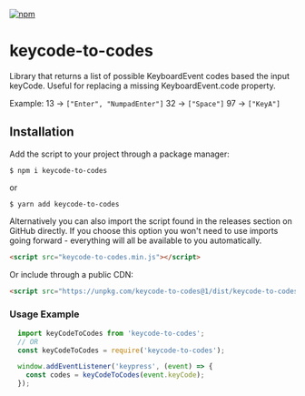 [![npm](https://img.shields.io/npm/v/keycode-to-codes?style=flat-square)](https://www.npmjs.com/package/keycode-to-codes)

# keycode-to-codes

Library that returns a list of possible KeyboardEvent codes based the input keyCode.
Useful for replacing a missing KeyboardEvent.code property.

Example:
13 -> `["Enter", "NumpadEnter"]`
32 -> `["Space"]`
97 -> `["KeyA"]`

## Installation

Add the script to your project through a package manager:

`$ npm i keycode-to-codes`

or

`$ yarn add keycode-to-codes`

Alternatively you can also import the script found in the releases section on GitHub directly. If you choose this option you won't need to use imports going forward - everything will all be available to you automatically.

```html
<script src="keycode-to-codes.min.js"></script>
```

Or include through a public CDN:

```html
<script src="https://unpkg.com/keycode-to-codes@1/dist/keycode-to-codes.min.js"></script>
```

### Usage Example

```javascript
  import keyCodeToCodes from 'keycode-to-codes';
  // OR
  const keyCodeToCodes = require('keycode-to-codes');

  window.addEventListener('keypress', (event) => {
    const codes = keyCodeToCodes(event.keyCode);
  });
```
